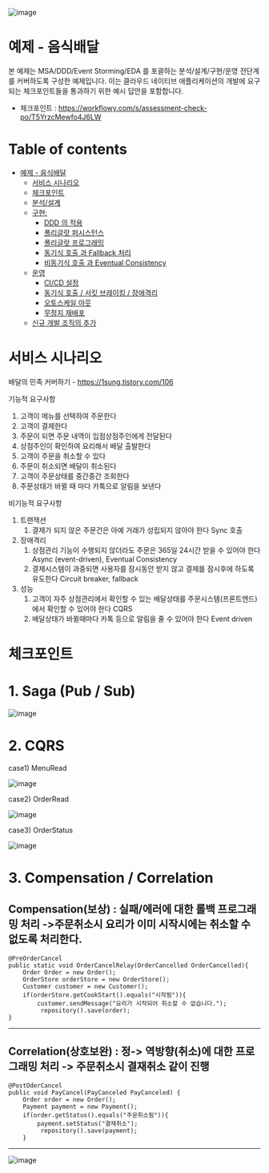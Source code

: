 ![image](https://user-images.githubusercontent.com/487999/79708354-29074a80-82fa-11ea-80df-0db3962fb453.png)

# 예제 - 음식배달

본 예제는 MSA/DDD/Event Storming/EDA 를 포괄하는 분석/설계/구현/운영 전단계를 커버하도록 구성한 예제입니다.
이는 클라우드 네이티브 애플리케이션의 개발에 요구되는 체크포인트들을 통과하기 위한 예시 답안을 포함합니다.
- 체크포인트 : https://workflowy.com/s/assessment-check-po/T5YrzcMewfo4J6LW


# Table of contents

- [예제 - 음식배달](#---)
  - [서비스 시나리오](#서비스-시나리오)
  - [체크포인트](#체크포인트)
  - [분석/설계](#분석설계)
  - [구현:](#구현-)
    - [DDD 의 적용](#ddd-의-적용)
    - [폴리글랏 퍼시스턴스](#폴리글랏-퍼시스턴스)
    - [폴리글랏 프로그래밍](#폴리글랏-프로그래밍)
    - [동기식 호출 과 Fallback 처리](#동기식-호출-과-Fallback-처리)
    - [비동기식 호출 과 Eventual Consistency](#비동기식-호출-과-Eventual-Consistency)
  - [운영](#운영)
    - [CI/CD 설정](#cicd설정)
    - [동기식 호출 / 서킷 브레이킹 / 장애격리](#동기식-호출-서킷-브레이킹-장애격리)
    - [오토스케일 아웃](#오토스케일-아웃)
    - [무정지 재배포](#무정지-재배포)
  - [신규 개발 조직의 추가](#신규-개발-조직의-추가)

# 서비스 시나리오

배달의 민족 커버하기 - https://1sung.tistory.com/106

기능적 요구사항
1. 고객이 메뉴를 선택하여 주문한다
1. 고객이 결제한다
1. 주문이 되면 주문 내역이 입점상점주인에게 전달된다
1. 상점주인이 확인하여 요리해서 배달 출발한다
1. 고객이 주문을 취소할 수 있다
1. 주문이 취소되면 배달이 취소된다
1. 고객이 주문상태를 중간중간 조회한다
1. 주문상태가 바뀔 때 마다 카톡으로 알림을 보낸다

비기능적 요구사항
1. 트랜잭션
    1. 결제가 되지 않은 주문건은 아예 거래가 성립되지 않아야 한다  Sync 호출 
1. 장애격리
    1. 상점관리 기능이 수행되지 않더라도 주문은 365일 24시간 받을 수 있어야 한다  Async (event-driven), Eventual Consistency
    1. 결제시스템이 과중되면 사용자를 잠시동안 받지 않고 결제를 잠시후에 하도록 유도한다  Circuit breaker, fallback
1. 성능
    1. 고객이 자주 상점관리에서 확인할 수 있는 배달상태를 주문시스템(프론트엔드)에서 확인할 수 있어야 한다  CQRS
    1. 배달상태가 바뀔때마다 카톡 등으로 알림을 줄 수 있어야 한다  Event driven


# 체크포인트

# 1. Saga (Pub / Sub)
![image](https://user-images.githubusercontent.com/121836061/212212975-c85e8ee0-61ac-4777-b093-cdc30f440070.png)








# 2. CQRS

case1) MenuRead

![image](https://user-images.githubusercontent.com/121836061/212212618-658b377a-eac4-466b-94d8-80e03a1b5800.png)













case2) OrderRead

![image](https://user-images.githubusercontent.com/121836061/212004410-66b51d31-9c75-427c-b9d7-bc7f42dc365c.png)



















case3) OrderStatus

![image](https://user-images.githubusercontent.com/121836061/212004566-00da7698-3bac-4b30-9d4d-2ced5d0c700c.png)













# 3. Compensation / Correlation


Compensation(보상) : 실패/에러에 대한 롤백 프로그래밍 처리
->주문취소시 요리가 이미 시작시에는 취소할 수 없도록 처리한다.
----------------------------------------------------------------
    @PreOrderCancel
    public static void OrderCancelRelay(OrderCancelled OrderCancelled){
        Order Order = new Order();
        OrderStore orderStore = new OrderStore();
        Customer customer = new Customer();
        if(orderStore.getCookStart().equals("시작됨")){
            customer.sendMessage("요리가 시작되어 취소할 수 없습니다.");
             repository().save(order);
    }
----------------------------------------------------------------

Correlation(상호보완) : 정-> 역방향(취소)에 대한 프로그래밍 처리 
-> 주문취소시 결재취소 같이 진행
------------------------------------------------
    @PostOderCancel
    public void PayCancel(PayCanceled PayCanceled) {
        Order order = new Order();
        Payment payment = new Payment();
        if(order.getStatus().equals("주문취소됨")){
            payment.setStatus("결재취소");
             repository().save(payment);
        }
------------------------------------------------


![image](https://user-images.githubusercontent.com/121836061/212009752-961651b4-0338-4d51-92bc-67659a357840.png)











